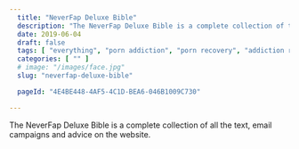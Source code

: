 ```yaml
---
  title: "NeverFap Deluxe Bible"
  description: "The NeverFap Deluxe Bible is a complete collection of the NeverFap Deluxe Method of overcoming porn addiction."
  date: 2019-06-04
  draft: false
  tags: [ "everything", "porn addiction", "porn recovery", "addiction recovery", "addiction", "awareness", "nofap", "neverfap", "neverfap deluxe" ]
  categories: [ "" ]
  # image: "/images/face.jpg"
  slug: "neverfap-deluxe-bible"

  pageId: "4E4BE448-4AF5-4C1D-BEA6-046B1009C730"

---
```


The NeverFap Deluxe Bible is a complete collection of all the text, email campaigns and advice on the website.

